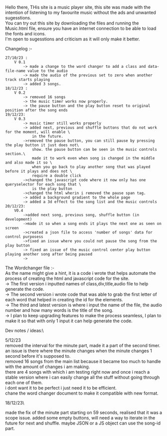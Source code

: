 Hello there, THis site is a music player site, this site was made with the intention of listening to my favourite music without the ads and unwanted sugesstions. \
You can try out this site by downloading the files and running the Music.html file, ensure you have an internet connection to be able to load the fonts and icons. \
I'm open to sugesstions and criticism as it will only make it better.

Changelog :-

    27/10/23 : 
        V 0.1
            -> made a change to the word changer to add a class and data-file-name value to the audio
            -> made the audio of the previous set to zero when another track starts playing
            -> added 3 songs.
    18/12/23 :
        V 0.2
            -> removed 16 songs
            -> the music timer works now properly.
            -> the pause button and the play button reset to original position after the song ends
    19/12/23:
        V 0.3
            -> music timer still works properly
            -> added next, previous and shuffle buttons that do not work for the moment, will enable \
                in the future.
            ->removed the pause button, you can still pause by pressing the play button it just does not\
                show. the pause button can be seen in the music controls section.\
                made it to work even when song is changed in the middle and also made it so \
                when you go back to play another song that was played before it plays and does not \
                require a double click
            ->changed the javascript code where it now only has one queryselector for each song that \
                is the play button
            ->changed the html wherin i removed the pause span tag.
            -> added a background gradient to the whole page
            -> added a 3d effect to the song list and the music controls
    20/12/23:
        V0.4
            ->added next song, previous song, shuffle button (in development)
            ->made it so when a song ends it plays the next one as seen on screen
            ->created a json file to access 'number of songs' data for control purposess
            ->fixed an issue where you could not pause the song from the play button
            -> fixed an issue of the music control center play button playing another song after being paused
            ->


The Wordchanger file :-\
    As the name might give a hint, it is a code i wrote that helps automate the process of creating the html and javascript code for the site.\
        -> The first version i inputted names of class,div,title,audio file to help generate the code.\
        -> The second version i wrote code that was able to grab the first letter of each word that helped in creating the id for the elements.\
        -> The third and latest version is where i input the name of the file, the audio number and how many words is the title of the song.\
        -> I plan to keep upgrading features to make the process seamless, I plan to make it so that with only 1 input it can help generate the code.

Dev notes / ideas:\

5/12/23 \
removed the interval for the minute part, made it a part of the second timer.\
an issue is there where the minute changes when the minute changes 1 second before it's supposed to.\
removed 16 songs from the main list because it became too much to handle with the amount of changes i am making.\
there are 4 songs with which i am testing right now and once i reach a stable version where i can easily change all the stuff without going through each one of them.\
i dont want it to be perfect i just need it to be efficient.\
chane the word changer document to make it compatible with new format.

18/12/23\

made the fix of the minute part starting on 59 seconds, realised that it was a scope issue.
added some empty buttons, will need a way to iterate in the future for next and shuffle.
maybe JSON or a JS object can use the song-id part.
